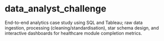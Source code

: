# data_analyst_challenge
End-to-end analytics case study using SQL and Tableau; raw data ingestion, processing (cleaning/standardisation), star schema design, and interactive dashboards for healthcare module completion metrics.

